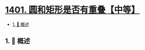 # [1401. 圆和矩形是否有重叠【中等】](https://github.com/Tdahuyou/TNotes.leetcode/tree/main/notes/1401.%20%E5%9C%86%E5%92%8C%E7%9F%A9%E5%BD%A2%E6%98%AF%E5%90%A6%E6%9C%89%E9%87%8D%E5%8F%A0%E3%80%90%E4%B8%AD%E7%AD%89%E3%80%91)

<!-- region:toc -->

- [1. 📝 概述](#1--概述)

<!-- endregion:toc -->

## 1. 📝 概述
